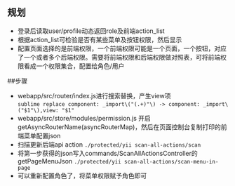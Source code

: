 ## 规划
* 登录后读取user/profile动态返回role及前端action_list  
* 根据action_list可检验是否有某些菜单及按钮权限，然后显示  
* 配置页面选择的是前端权限，一个前端权限可能是一个页面，一个按钮，对应了一个或者多个后端权限。需要将前端权限和后端权限做对照表，可将前端权限看成一个权限集合，配置给角色/用户  

##步骤
* webapp/src/router/index.js进行搜索替换，产生view项  
``sublime replace component: _import\("(.+)"\) -> component: _import\("$1"\),view: "$1"``
* webapp/src/store/modules/permission.js 开启getAsyncRouterName(asyncRouterMap)，然后在页面控制台复制打印的前端菜单配置json  
* 扫描更新后端api action
``./protected/yii scan-all-actions/scan
``
* 将第一步获得的json写入commands/ScanAllActionsController的getPageMenuJson
``./protected/yii scan-all-actions/scan-menu-in-page
``
* 可以重新配置角色了，将菜单权限赋予角色即可